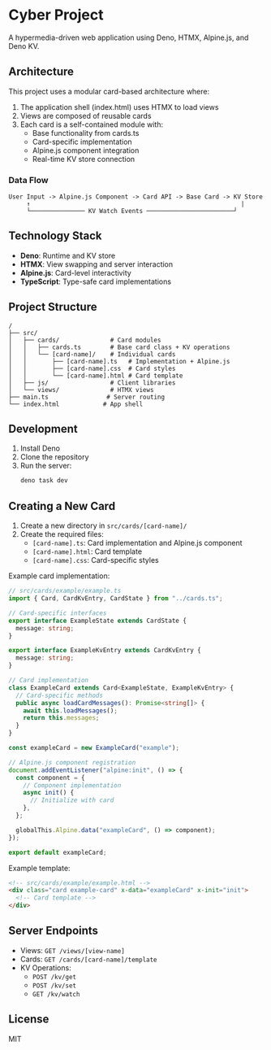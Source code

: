 # Cyber Project

A hypermedia-driven web application using Deno, HTMX, Alpine.js, and Deno KV.

## Architecture

This project uses a modular card-based architecture where:

1. The application shell (index.html) uses HTMX to load views
2. Views are composed of reusable cards
3. Each card is a self-contained module with:
   - Base functionality from cards.ts
   - Card-specific implementation
   - Alpine.js component integration
   - Real-time KV store connection

### Data Flow

```plaintext
User Input -> Alpine.js Component -> Card API -> Base Card -> KV Store
     ↑                                                          |
     └─────────────── KV Watch Events ────────────────────────┘
```

## Technology Stack

- **Deno**: Runtime and KV store
- **HTMX**: View swapping and server interaction
- **Alpine.js**: Card-level interactivity
- **TypeScript**: Type-safe card implementations

## Project Structure

```plaintext
/
├── src/
│   ├── cards/              # Card modules
│   │   ├── cards.ts        # Base card class + KV operations
│   │   └── [card-name]/    # Individual cards
│   │       ├── [card-name].ts   # Implementation + Alpine.js
│   │       ├── [card-name].css  # Card styles
│   │       └── [card-name].html # Card template
│   ├── js/                 # Client libraries
│   └── views/              # HTMX views
├── main.ts                # Server routing
└── index.html            # App shell
```

## Development

1. Install Deno
2. Clone the repository
3. Run the server:
   ```bash
   deno task dev
   ```

## Creating a New Card

1. Create a new directory in `src/cards/[card-name]/`
2. Create the required files:
   - `[card-name].ts`: Card implementation and Alpine.js component
   - `[card-name].html`: Card template
   - `[card-name].css`: Card-specific styles

Example card implementation:

```typescript
// src/cards/example/example.ts
import { Card, CardKvEntry, CardState } from "../cards.ts";

// Card-specific interfaces
export interface ExampleState extends CardState {
  message: string;
}

export interface ExampleKvEntry extends CardKvEntry {
  message: string;
}

// Card implementation
class ExampleCard extends Card<ExampleState, ExampleKvEntry> {
  // Card-specific methods
  public async loadCardMessages(): Promise<string[]> {
    await this.loadMessages();
    return this.messages;
  }
}

const exampleCard = new ExampleCard("example");

// Alpine.js component registration
document.addEventListener("alpine:init", () => {
  const component = {
    // Component implementation
    async init() {
      // Initialize with card
    },
  };

  globalThis.Alpine.data("exampleCard", () => component);
});

export default exampleCard;
```

Example template:

```html
<!-- src/cards/example/example.html -->
<div class="card example-card" x-data="exampleCard" x-init="init">
  <!-- Card template -->
</div>
```

## Server Endpoints

- Views: `GET /views/[view-name]`
- Cards: `GET /cards/[card-name]/template`
- KV Operations:
  - `POST /kv/get`
  - `POST /kv/set`
  - `GET /kv/watch`

## License

MIT
